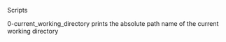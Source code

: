 Scripts

0-current_working_directory 
prints the absolute path name of the current working directory
